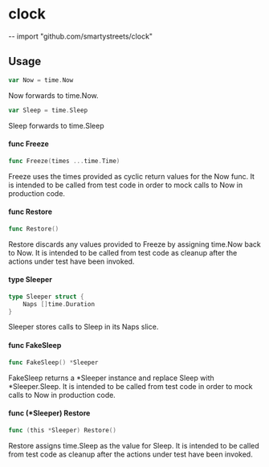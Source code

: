 # clock
--
    import "github.com/smartystreets/clock"


## Usage

```go
var Now = time.Now
```
Now forwards to time.Now.

```go
var Sleep = time.Sleep
```
Sleep forwards to time.Sleep

#### func  Freeze

```go
func Freeze(times ...time.Time)
```
Freeze uses the times provided as cyclic return values for the Now func. It is
intended to be called from test code in order to mock calls to Now in production
code.

#### func  Restore

```go
func Restore()
```
Restore discards any values provided to Freeze by assigning time.Now back to
Now. It is intended to be called from test code as cleanup after the actions
under test have been invoked.

#### type Sleeper

```go
type Sleeper struct {
	Naps []time.Duration
}
```

Sleeper stores calls to Sleep in its Naps slice.

#### func  FakeSleep

```go
func FakeSleep() *Sleeper
```
FakeSleep returns a *Sleeper instance and replace Sleep with *Sleeper.Sleep. It
is intended to be called from test code in order to mock calls to Now in
production code.

#### func (*Sleeper) Restore

```go
func (this *Sleeper) Restore()
```
Restore assigns time.Sleep as the value for Sleep. It is intended to be called
from test code as cleanup after the actions under test have been invoked.
